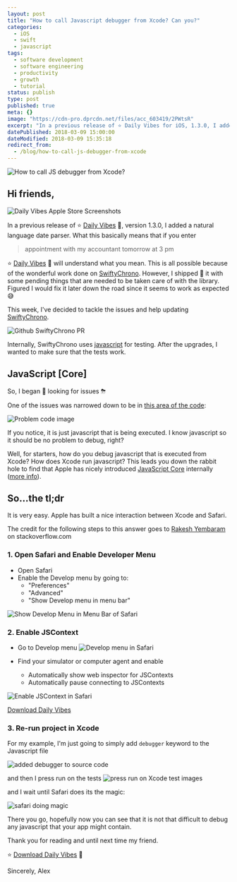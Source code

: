 ```yaml
---
layout: post
title: "How to call Javascript debugger from Xcode? Can you?"
categories:
  - iOS
  - swift
  - javascript
tags:
  - software development
  - software engineering
  - productivity
  - growth
  - tutorial
status: publish
type: post
published: true
meta: {}
image: "https://cdn-pro.dprcdn.net/files/acc_603419/2PWtsR"
excerpt: "In a previous release of ⭐️ Daily Vibes for iOS, 1.3.0, I added a natural language date parser."
datePublished: 2018-03-09 15:00:00
dateModified: 2018-03-09 15:35:18
redirect_from:
  - /blog/how-to-call-js-debugger-from-xcode
---
```


![How to call JS debugger from Xcode?](https://cdn-pro.dprcdn.net/files/acc_603419/X7qI5E)

## Hi friends,

![Daily Vibes Apple Store Screenshots](https://cdn-pro.dprcdn.net/files/acc_603419/7zk3ZR)

In a previous release of ⭐️ [Daily Vibes](https://geo.itunes.apple.com/app/id1332324033) 📲, version 1.3.0, I added a natural language date parser. What this basically means that if you enter

> appointment with my accountant tomorrow at 3 pm

⭐️ [Daily Vibes](https://geo.itunes.apple.com/app/id1332324033) 📲 will understand what you mean. This is all possible because of the wonderful work done on [SwiftyChrono](https://github.com/quire-io/SwiftyChrono). However, I shipped 🚢 it with some pending things that are needed to be taken care of with the library. Figured I would fix it later down the road since it seems to work as expected 😅

This week, I've decided to tackle the issues and help updating [SwiftyChrono](https://github.com/quire-io/SwiftyChrono).

![Github SwiftyChrono PR](https://cdn-pro.dprcdn.net/files/acc_603419/WQSc8k)

Internally, SwiftyChrono uses [javascript](https://github.com/quire-io/SwiftyChrono/tree/master/Tests/SwiftyChronoTests/JS/en) for testing. After the upgrades, I wanted to make sure that the tests work.

## JavaScript [Core]

So, I began 👀 looking for issues ⛈

One of the issues was narrowed down to be in [this area of the code](https://github.com/quire-io/SwiftyChrono/blob/55f7a642916c24637c8c22d656884c0681b3aa48/Tests/SwiftyChronoTests/JS/en/test_en.js#L1):

![Problem code image](https://cdn-pro.dprcdn.net/files/acc_603419/9mAyJg)

If you notice, it is just javascript that is being executed. I know javascript so it should be no problem to debug, right?

Well, for starters, how do you debug javascript that is executed from Xcode? How does Xcode run javascript? This leads you down the rabbit hole to find that Apple has nicely introduced [JavaScript Core](https://developer.apple.com/documentation/javascriptcore) internally ([more info](http://nshipster.com/javascriptcore/)).

## So...the tl;dr

It is very easy. Apple has built a nice interaction between Xcode and Safari.

The credit for the following steps to this answer goes to [Rakesh Yembaram](https://stackoverflow.com/a/43916256) on stackoverflow.com

### 1. Open Safari and Enable Developer Menu

- Open Safari
- Enable the Develop menu by going to:
  - "Preferences"
  - "Advanced"
  - "Show Develop menu in menu bar"

![Show Develop Menu in Menu Bar of Safari](https://cdn-pro.dprcdn.net/files/acc_603419/mnewCo)

### 2. Enable JSContext

- Go to Develop menu
  ![Develop menu in Safari](https://cdn-pro.dprcdn.net/files/acc_603419/fGg3fS)

- Find your simulator or computer agent and enable
  - Automatically show web inspector for JSContexts
  - Automatically pause connecting to JSContexts

![Enable JSContext in Safari](https://cdn-pro.dprcdn.net/files/acc_603419/EPq8qe)

[Download Daily Vibes](https://geo.itunes.apple.com/app/id1332324033?mt=8&at=1010lK7Y)

### 3. Re-run project in Xcode

For my example, I'm just going to simply add `debugger` keyword to the Javascript file

![added debugger to source code](https://cdn-pro.dprcdn.net/files/acc_603419/d5zfNe)

and then I press run on the tests
![press run on Xcode test images](https://cdn-pro.dprcdn.net/files/acc_603419/lpBPFQ)

and I wait until Safari does its the magic:

![safari doing magic](https://cdn-pro.dprcdn.net/files/acc_603419/tLQhEf)

There you go, hopefully now you can see that it is not that difficult to debug any javascript that your app might contain.

Thank you for reading and until next time my friend.

⭐️ [Download Daily Vibes](https://geo.itunes.apple.com/app/id1332324033?mt=8&at=1010lK7Y) 🚀

Sincerely,
Alex

